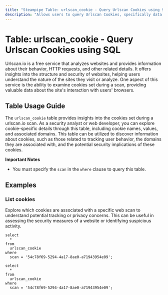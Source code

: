 ```yaml
---
title: "Steampipe Table: urlscan_cookie - Query Urlscan Cookies using SQL"
description: "Allows users to query Urlscan Cookies, specifically data related to cookies set during a urlscan.io scan. This provides insights into the cookies associated with a specific URL scan."
---
```


# Table: urlscan_cookie - Query Urlscan Cookies using SQL

Urlscan.io is a free service that analyzes websites and provides information about their behavior, HTTP requests, and other related details. It offers insights into the structure and security of websites, helping users understand the nature of the sites they visit or analyze. One aspect of this service is the ability to examine cookies set during a scan, providing valuable data about the site's interaction with users' browsers.

## Table Usage Guide

The `urlscan_cookie` table provides insights into the cookies set during a urlscan.io scan. As a security analyst or web developer, you can explore cookie-specific details through this table, including cookie names, values, and associated domains. This table can be utilized to discover information about cookies, such as those related to tracking user behavior, the domains they are associated with, and the potential security implications of these cookies.

**Important Notes**
- You must specify the `scan` in the `where` clause to query this table.

## Examples

### List cookies
Explore which cookies are associated with a specific web scan to understand potential tracking or privacy concerns. This can be useful in assessing the security measures of a website or identifying suspicious activity.

```sql+postgres
select
  *
from
  urlscan_cookie
where
  scan = '54c78f69-5294-4a17-8ae0-a71943954e09';
```

```sql+sqlite
select
  *
from
  urlscan_cookie
where
  scan = '54c78f69-5294-4a17-8ae0-a71943954e09';
```